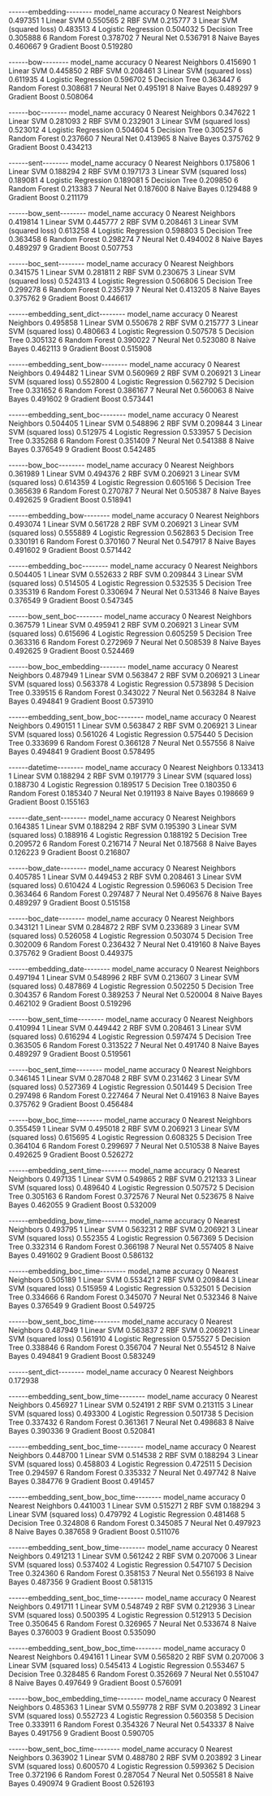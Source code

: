------embedding--------
                  model_name  accuracy
0          Nearest Neighbors  0.497351
1                 Linear SVM  0.550565
2                    RBF SVM  0.215777
3  Linear SVM (squared loss)  0.483513
4        Logistic Regression  0.504032
5              Decision Tree  0.305888
6              Random Forest  0.378702
7                 Neural Net  0.536791
8                Naive Bayes  0.460667
9             Gradient Boost  0.519280

------bow--------
                  model_name  accuracy
0          Nearest Neighbors  0.415690
1                 Linear SVM  0.445850
2                    RBF SVM  0.208461
3  Linear SVM (squared loss)  0.611935
4        Logistic Regression  0.596702
5              Decision Tree  0.363447
6              Random Forest  0.308681
7                 Neural Net  0.495191
8                Naive Bayes  0.489297
9             Gradient Boost  0.508064

------boc--------
                  model_name  accuracy
0          Nearest Neighbors  0.347622
1                 Linear SVM  0.281093
2                    RBF SVM  0.232901
3  Linear SVM (squared loss)  0.523012
4        Logistic Regression  0.504604
5              Decision Tree  0.305257
6              Random Forest  0.237660
7                 Neural Net  0.413965
8                Naive Bayes  0.375762
9             Gradient Boost  0.434213

------sent--------
                  model_name  accuracy
0          Nearest Neighbors  0.175806
1                 Linear SVM  0.188294
2                    RBF SVM  0.197173
3  Linear SVM (squared loss)  0.189081
4        Logistic Regression  0.189081
5              Decision Tree  0.209850
6              Random Forest  0.213383
7                 Neural Net  0.187600
8                Naive Bayes  0.129488
9             Gradient Boost  0.211179

------bow_sent--------
                  model_name  accuracy
0          Nearest Neighbors  0.419814
1                 Linear SVM  0.445777
2                    RBF SVM  0.208461
3  Linear SVM (squared loss)  0.613258
4        Logistic Regression  0.598803
5              Decision Tree  0.363458
6              Random Forest  0.298274
7                 Neural Net  0.494002
8                Naive Bayes  0.489297
9             Gradient Boost  0.507753

------boc_sent--------
                  model_name  accuracy
0          Nearest Neighbors  0.341575
1                 Linear SVM  0.281811
2                    RBF SVM  0.230675
3  Linear SVM (squared loss)  0.524313
4        Logistic Regression  0.506806
5              Decision Tree  0.299278
6              Random Forest  0.235739
7                 Neural Net  0.413205
8                Naive Bayes  0.375762
9             Gradient Boost  0.446617

------embedding_sent_dict--------
                  model_name  accuracy
0          Nearest Neighbors  0.495858
1                 Linear SVM  0.550678
2                    RBF SVM  0.215777
3  Linear SVM (squared loss)  0.480663
4        Logistic Regression  0.507578
5              Decision Tree  0.305132
6              Random Forest  0.390022
7                 Neural Net  0.523080
8                Naive Bayes  0.462113
9             Gradient Boost  0.515908

------embedding_sent_bow--------
                  model_name  accuracy
0          Nearest Neighbors  0.494482
1                 Linear SVM  0.560969
2                    RBF SVM  0.206921
3  Linear SVM (squared loss)  0.552800
4        Logistic Regression  0.562792
5              Decision Tree  0.331652
6              Random Forest  0.386167
7                 Neural Net  0.560063
8                Naive Bayes  0.491602
9             Gradient Boost  0.573441

------embedding_sent_boc--------
                  model_name  accuracy
0          Nearest Neighbors  0.504405
1                 Linear SVM  0.548896
2                    RBF SVM  0.209844
3  Linear SVM (squared loss)  0.512975
4        Logistic Regression  0.533957
5              Decision Tree  0.335268
6              Random Forest  0.351409
7                 Neural Net  0.541388
8                Naive Bayes  0.376549
9             Gradient Boost  0.542485

------bow_boc--------
                  model_name  accuracy
0          Nearest Neighbors  0.361989
1                 Linear SVM  0.494376
2                    RBF SVM  0.206921
3  Linear SVM (squared loss)  0.614359
4        Logistic Regression  0.605166
5              Decision Tree  0.365639
6              Random Forest  0.270787
7                 Neural Net  0.505387
8                Naive Bayes  0.492625
9             Gradient Boost  0.518941

------embedding_bow--------
                  model_name  accuracy
0          Nearest Neighbors  0.493074
1                 Linear SVM  0.561728
2                    RBF SVM  0.206921
3  Linear SVM (squared loss)  0.555889
4        Logistic Regression  0.562863
5              Decision Tree  0.330191
6              Random Forest  0.370160
7                 Neural Net  0.547917
8                Naive Bayes  0.491602
9             Gradient Boost  0.571442

------embedding_boc--------
                  model_name  accuracy
0          Nearest Neighbors  0.504405
1                 Linear SVM  0.552633
2                    RBF SVM  0.209844
3  Linear SVM (squared loss)  0.514505
4        Logistic Regression  0.532535
5              Decision Tree  0.335319
6              Random Forest  0.330694
7                 Neural Net  0.531346
8                Naive Bayes  0.376549
9             Gradient Boost  0.547345

------bow_sent_boc--------
                  model_name  accuracy
0          Nearest Neighbors  0.367579
1                 Linear SVM  0.495941
2                    RBF SVM  0.206921
3  Linear SVM (squared loss)  0.615696
4        Logistic Regression  0.605259
5              Decision Tree  0.363316
6              Random Forest  0.272969
7                 Neural Net  0.508539
8                Naive Bayes  0.492625
9             Gradient Boost  0.524469

------bow_boc_embedding--------
                  model_name  accuracy
0          Nearest Neighbors  0.487949
1                 Linear SVM  0.563847
2                    RBF SVM  0.206921
3  Linear SVM (squared loss)  0.563378
4        Logistic Regression  0.573898
5              Decision Tree  0.339515
6              Random Forest  0.343022
7                 Neural Net  0.563284
8                Naive Bayes  0.494841
9             Gradient Boost  0.573910

------embedding_sent_bow_boc--------
                  model_name  accuracy
0          Nearest Neighbors  0.490151
1                 Linear SVM  0.563847
2                    RBF SVM  0.206921
3  Linear SVM (squared loss)  0.561026
4        Logistic Regression  0.575440
5              Decision Tree  0.333699
6              Random Forest  0.366128
7                 Neural Net  0.557556
8                Naive Bayes  0.494841
9             Gradient Boost  0.578495

------datetime--------
                  model_name  accuracy
0          Nearest Neighbors  0.133413
1                 Linear SVM  0.188294
2                    RBF SVM  0.191779
3  Linear SVM (squared loss)  0.188730
4        Logistic Regression  0.189517
5              Decision Tree  0.180350
6              Random Forest  0.185340
7                 Neural Net  0.191193
8                Naive Bayes  0.198669
9             Gradient Boost  0.155163

------date_sent--------
                  model_name  accuracy
0          Nearest Neighbors  0.164385
1                 Linear SVM  0.188294
2                    RBF SVM  0.195390
3  Linear SVM (squared loss)  0.188916
4        Logistic Regression  0.188192
5              Decision Tree  0.209572
6              Random Forest  0.216714
7                 Neural Net  0.187568
8                Naive Bayes  0.126223
9             Gradient Boost  0.216807

------bow_date--------
                  model_name  accuracy
0          Nearest Neighbors  0.405785
1                 Linear SVM  0.449453
2                    RBF SVM  0.208461
3  Linear SVM (squared loss)  0.610424
4        Logistic Regression  0.596063
5              Decision Tree  0.363464
6              Random Forest  0.297487
7                 Neural Net  0.495676
8                Naive Bayes  0.489297
9             Gradient Boost  0.515158

------boc_date--------
                  model_name  accuracy
0          Nearest Neighbors  0.343121
1                 Linear SVM  0.284872
2                    RBF SVM  0.233689
3  Linear SVM (squared loss)  0.526058
4        Logistic Regression  0.503074
5              Decision Tree  0.302009
6              Random Forest  0.236432
7                 Neural Net  0.419160
8                Naive Bayes  0.375762
9             Gradient Boost  0.449375

------embedding_date--------
                  model_name  accuracy
0          Nearest Neighbors  0.497194
1                 Linear SVM  0.548996
2                    RBF SVM  0.213607
3  Linear SVM (squared loss)  0.487869
4        Logistic Regression  0.502250
5              Decision Tree  0.304357
6              Random Forest  0.389253
7                 Neural Net  0.520004
8                Naive Bayes  0.462102
9             Gradient Boost  0.519296

------bow_sent_time--------
                  model_name  accuracy
0          Nearest Neighbors  0.410994
1                 Linear SVM  0.449442
2                    RBF SVM  0.208461
3  Linear SVM (squared loss)  0.616294
4        Logistic Regression  0.597474
5              Decision Tree  0.363505
6              Random Forest  0.313522
7                 Neural Net  0.491740
8                Naive Bayes  0.489297
9             Gradient Boost  0.519561

------boc_sent_time--------
                  model_name  accuracy
0          Nearest Neighbors  0.346145
1                 Linear SVM  0.287048
2                    RBF SVM  0.231462
3  Linear SVM (squared loss)  0.527369
4        Logistic Regression  0.501449
5              Decision Tree  0.297498
6              Random Forest  0.227464
7                 Neural Net  0.419163
8                Naive Bayes  0.375762
9             Gradient Boost  0.456484

------bow_boc_time--------
                  model_name  accuracy
0          Nearest Neighbors  0.355459
1                 Linear SVM  0.495018
2                    RBF SVM  0.206921
3  Linear SVM (squared loss)  0.615695
4        Logistic Regression  0.608325
5              Decision Tree  0.364104
6              Random Forest  0.299697
7                 Neural Net  0.510538
8                Naive Bayes  0.492625
9             Gradient Boost  0.526272

------embedding_sent_time--------
                  model_name  accuracy
0          Nearest Neighbors  0.497135
1                 Linear SVM  0.549865
2                    RBF SVM  0.212133
3  Linear SVM (squared loss)  0.489640
4        Logistic Regression  0.507572
5              Decision Tree  0.305163
6              Random Forest  0.372576
7                 Neural Net  0.523675
8                Naive Bayes  0.462055
9             Gradient Boost  0.532009

------embedding_bow_time--------
                  model_name  accuracy
0          Nearest Neighbors  0.493795
1                 Linear SVM  0.563231
2                    RBF SVM  0.206921
3  Linear SVM (squared loss)  0.552355
4        Logistic Regression  0.567369
5              Decision Tree  0.332314
6              Random Forest  0.366198
7                 Neural Net  0.557405
8                Naive Bayes  0.491602
9             Gradient Boost  0.586132

------embedding_boc_time--------
                  model_name  accuracy
0          Nearest Neighbors  0.505189
1                 Linear SVM  0.553421
2                    RBF SVM  0.209844
3  Linear SVM (squared loss)  0.515959
4        Logistic Regression  0.532501
5              Decision Tree  0.334666
6              Random Forest  0.345070
7                 Neural Net  0.532346
8                Naive Bayes  0.376549
9             Gradient Boost  0.549725

------bow_sent_boc_time--------
                  model_name  accuracy
0          Nearest Neighbors  0.487949
1                 Linear SVM  0.563837
2                    RBF SVM  0.206921
3  Linear SVM (squared loss)  0.561910
4        Logistic Regression  0.575527
5              Decision Tree  0.338846
6              Random Forest  0.356704
7                 Neural Net  0.554512
8                Naive Bayes  0.494841
9             Gradient Boost  0.583249

------sent_dict--------
          model_name  accuracy
0  Nearest Neighbors  0.172938

------embedding_sent_bow_time--------
                  model_name  accuracy
0          Nearest Neighbors  0.456927
1                 Linear SVM  0.524191
2                    RBF SVM  0.213115
3  Linear SVM (squared loss)  0.493300
4        Logistic Regression  0.501738
5              Decision Tree  0.337432
6              Random Forest  0.361361
7                 Neural Net  0.498683
8                Naive Bayes  0.390336
9             Gradient Boost  0.520841

------embedding_sent_boc_time--------
                  model_name  accuracy
0          Nearest Neighbors  0.448700
1                 Linear SVM  0.514538
2                    RBF SVM  0.188294
3  Linear SVM (squared loss)  0.458803
4        Logistic Regression  0.472511
5              Decision Tree  0.294597
6              Random Forest  0.335332
7                 Neural Net  0.497742
8                Naive Bayes  0.384776
9             Gradient Boost  0.491457

------embedding_sent_bow_boc_time--------
                  model_name  accuracy
0          Nearest Neighbors  0.441003
1                 Linear SVM  0.515271
2                    RBF SVM  0.188294
3  Linear SVM (squared loss)  0.479792
4        Logistic Regression  0.481468
5              Decision Tree  0.324808
6              Random Forest  0.345085
7                 Neural Net  0.497923
8                Naive Bayes  0.387658
9             Gradient Boost  0.511076

------embedding_sent_bow_time--------
                  model_name  accuracy
0          Nearest Neighbors  0.491213
1                 Linear SVM  0.561242
2                    RBF SVM  0.207006
3  Linear SVM (squared loss)  0.537402
4        Logistic Regression  0.547107
5              Decision Tree  0.324360
6              Random Forest  0.358153
7                 Neural Net  0.556193
8                Naive Bayes  0.487356
9             Gradient Boost  0.581315

------embedding_sent_boc_time--------
                  model_name  accuracy
0          Nearest Neighbors  0.491711
1                 Linear SVM  0.548749
2                    RBF SVM  0.212936
3  Linear SVM (squared loss)  0.500395
4        Logistic Regression  0.512913
5              Decision Tree  0.350645
6              Random Forest  0.326965
7                 Neural Net  0.533674
8                Naive Bayes  0.376003
9             Gradient Boost  0.535090

------embedding_sent_bow_boc_time--------
                  model_name  accuracy
0          Nearest Neighbors  0.494161
1                 Linear SVM  0.565820
2                    RBF SVM  0.207006
3  Linear SVM (squared loss)  0.545413
4        Logistic Regression  0.553467
5              Decision Tree  0.328485
6              Random Forest  0.352669
7                 Neural Net  0.551047
8                Naive Bayes  0.497649
9             Gradient Boost  0.576091

------bow_boc_embedding_time--------
                  model_name  accuracy
0          Nearest Neighbors  0.485363
1                 Linear SVM  0.559778
2                    RBF SVM  0.203892
3  Linear SVM (squared loss)  0.552723
4        Logistic Regression  0.560358
5              Decision Tree  0.333911
6              Random Forest  0.354326
7                 Neural Net  0.543337
8                Naive Bayes  0.491756
9             Gradient Boost  0.590705

------bow_sent_boc_time--------
                  model_name  accuracy
0          Nearest Neighbors  0.363902
1                 Linear SVM  0.488780
2                    RBF SVM  0.203892
3  Linear SVM (squared loss)  0.600570
4        Logistic Regression  0.599362
5              Decision Tree  0.372196
6              Random Forest  0.287054
7                 Neural Net  0.505581
8                Naive Bayes  0.490974
9             Gradient Boost  0.526193

